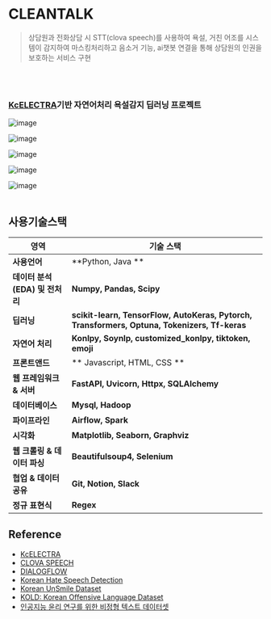 # CLEANTALK
> 상담원과 전화상담 시 STT(clova speech)를 사용하여 욕설, 거친 어조를 시스템이 감지하여 마스킹처리하고
> 음소거 기능, ai챗봇 연결을 통해 상담원의 인권을 보호하는 서비스 구현

<br><br>
### [KcELECTRA](https://github.com/Beomi/KcELECTRA)기반 자연어처리 욕설감지 딥러닝 프로젝트



![image](https://github.com/shlim1392/Cleantalk/assets/152074011/985a7be5-093f-4cb0-82b4-ad0787ef4943)

![image](https://github.com/shlim1392/Cleantalk/assets/152074011/532007e6-55c4-4814-b573-b21c90863b13)

![image](https://github.com/shlim1392/Cleantalk/assets/152074011/58b25dfe-6fcd-49b1-9f80-fcffc8127305)

![image](https://github.com/shlim1392/Cleantalk/assets/152074011/03489ef9-93d2-4186-8d49-39a8e7341224)

![image](https://github.com/shlim1392/Cleantalk/assets/152074011/a8c04e67-73d6-447e-b3e9-a15a78718233)
<br>
<br>
## 사용기술스택
| **영역**                | **기술 스택**                                                                                  |
| --------------------- | ------------------------------------------------------------------------------------------ |
| **사용언어**              | **Python, Java **                                                                           |
| **데이터 분석(EDA) 및 전처리** | **Numpy, Pandas, Scipy**                                                                   |
| **딥러닝**               | **scikit-learn, TensorFlow, AutoKeras, Pytorch, Transformers, Optuna, Tokenizers, Tf-keras** |
| **자연어 처리**            | **Konlpy, Soynlp,  customized_konlpy, tiktoken, emoji**  |
| **프론트앤드**           | ** Javascript, HTML, CSS **                                                                |
| **웹 프레임워크 & 서버**      | **FastAPI, Uvicorn, Httpx, SQLAlchemy**                                                    |
| **데이터베이스**            | **Mysql, Hadoop**                                                                          |
| **파이프라인**             | **Airflow, Spark**                                                                         |
| **시각화**               | **Matplotlib, Seaborn, Graphviz**                                                          |
| **웹 크롤링 & 데이터 파싱**    | **Beautifulsoup4, Selenium**                                                               |
| **협업 & 데이터 공유**       | **Git, Notion, Slack**                                                                     |
| **정규 표현식**            | **Regex**                                                                                  |

## Reference
- [KcELECTRA](https://github.com/Beomi/KcELECTRA)  
- [CLOVA SPEECH](https://clova.ai/speech)  
- [DIALOGFLOW](https://cloud.google.com/dialogflow)  
- [Korean Hate Speech Detection](https://www.kaggle.com/competitions/korean-hate-speech-detection/data)  
- [Korean UnSmile Dataset](https://github.com/smilegate-ai/korean_unsmile_dataset?fbclid=IwAR0xTlHYCWK0LtrghSL1bPm2su69-LbjisutmcvLlERlHzroMlVpHq3h71g)  
- [KOLD: Korean Offensive Language Dataset](https://github.com/boychaboy/kold)  
- [인공지능 윤리 연구를 위한 비정형 텍스트 데이터셋](https://www.aihub.or.kr/aihubdata/data/view.do?currMenu=115&topMenu=100&dataSetSn=268)  


